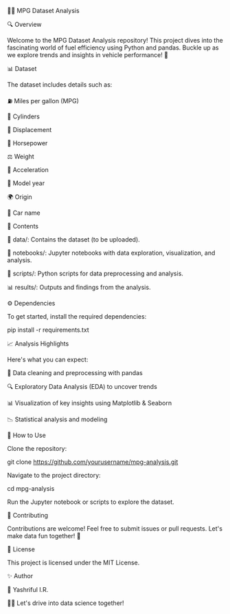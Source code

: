 🚗💨 MPG Dataset Analysis

 

🔍 Overview

Welcome to the MPG Dataset Analysis repository! This project dives into the fascinating world of fuel efficiency using Python and pandas. Buckle up as we explore trends and insights in vehicle performance! 🚀

📊 Dataset

The dataset includes details such as:

⛽ Miles per gallon (MPG)

🔄 Cylinders

📏 Displacement

🏇 Horsepower

⚖ Weight

🚀 Acceleration

📅 Model year

🌍 Origin

🚙 Car name

📂 Contents

📁 data/: Contains the dataset (to be uploaded).

📒 notebooks/: Jupyter notebooks with data exploration, visualization, and analysis.

📝 scripts/: Python scripts for data preprocessing and analysis.

📊 results/: Outputs and findings from the analysis.

⚙ Dependencies

To get started, install the required dependencies:

pip install -r requirements.txt

📈 Analysis Highlights

Here's what you can expect:

🧹 Data cleaning and preprocessing with pandas

🔍 Exploratory Data Analysis (EDA) to uncover trends

📊 Visualization of key insights using Matplotlib & Seaborn

📉 Statistical analysis and modeling

🚀 How to Use

Clone the repository:

git clone https://github.com/yourusername/mpg-analysis.git

Navigate to the project directory:

cd mpg-analysis

Run the Jupyter notebook or scripts to explore the dataset.

🤝 Contributing

Contributions are welcome! Feel free to submit issues or pull requests. Let's make data fun together! 🎉

📜 License

This project is licensed under the MIT License.

✨ Author

👤 Yashriful I.R.

🚗💨 Let's drive into data science together!

